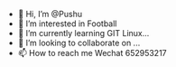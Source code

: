 - 👋 Hi, I’m @Pushu
- 👀 I’m interested in Football
- 🌱 I’m currently learning GIT Linux...
- 💞️ I’m looking to collaborate on ...
- 📫 How to reach me Wechat 652953217

<!---
Pudashu/Pudashu is a ✨ special ✨ repository because its `README.md` (this file) appears on your GitHub profile.
You can click the Preview link to take a look at your changes.
--->
